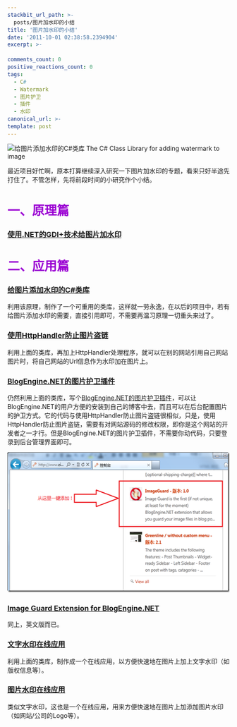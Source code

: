 ```yaml
---
stackbit_url_path: >-
  posts/图片加水印的小结
title: '图片加水印的小结'
date: '2011-10-01 02:38:58.2394904'
excerpt: >-
  
comments_count: 0
positive_reactions_count: 0
tags: 
  - C#
  - Watermark
  - 图片护卫
  - 插件
  - 水印
canonical_url: >-
template: post
---
```

<p><img style="margin: 0px 10px 0px 0px" alt="给图片添加水印的C#类库 The C# Class Library for adding watermark to image" src="http://www.zizhujy.com/BlogEngine/BlogEngine/BlogEngine.NET/image.axd?picture=image_thumb_30.png" /></p>  <p>最近项目好忙啊，原本打算继续深入研究一下图片加水印的专题，看来只好半途先打住了。不管怎样，先将前段时间的小研究作个小结。</p>  <h1><font color="#9b00d3">一、原理篇</font></h1>  <h3><a href="http://www.zizhujy.com/blog/post/2011/07/13/add-watermark-to-image-using-csharp-and-gdiplus.aspx">使用.NET的GDI+技术给图片加水印</a></h3>  <h1><font color="#9b00d3">二、应用篇</font></h1>  <h3><a href="http://www.zizhujy.com/blog/post/2011/07/13/the-csharp-class-library-for-adding-watermark-image.aspx">给图片添加水印的C#类库</a></h3>  <p>利用该原理，制作了一个可重用的类库，这样就一劳永逸，在以后的项目中，若有给图片添加水印的需要，直接引用即可，不需要再温习原理一切重头来过了。</p>  <h3><a href="http://www.zizhujy.com/blog/post/2011/10/01/%E4%BD%BF%E7%94%A8HttpHandler%E9%98%B2%E6%AD%A2%E5%9B%BE%E7%89%87%E7%9B%97%E9%93%BE.aspx">使用HttpHandler防止图片盗链</a></h3>  <p>利用上面的类库，再加上HttpHandler处理程序，就可以在别的网站引用自己网站图片时，将自己网站的Url信息作为水印加在图片上。</p>  <h3><a href="http://www.zizhujy.com/blog/post/2011/08/12/BlogEngineNET%E7%9A%84%E5%9B%BE%E7%89%87%E6%8A%A4%E5%8D%AB%E6%8F%92%E4%BB%B6.aspx">BlogEngine.NET的图片护卫插件</a></h3>  <p>仍然利用上面的类库，写个<a href="http://dnbegallery.org/cms/List/Extensions/ImageGuard" target="_blank">BlogEngine.NET的图片护卫插件</a>，可以让BlogEngine.NET的用户方便的安装到自己的博客中去，而且可以在后台配置图片的护卫方式。它的代码与使用HttpHandler防止图片盗链很相似，只是，使用HttpHandler防止图片盗链，需要有对网站源码的修改权限，即你是这个网站的开发者之一才行。但是BlogEngine.NET的图片护卫插件，不需要你动代码，只要登录到后台管理界面即可。</p>  <p><a href="http://dnbegallery.org/cms/List/Extensions/ImageGuard" target="_blank"><img style="background-image: none; border-bottom: 0px; border-left: 0px; margin: 0px 10px 0px 0px; padding-left: 0px; padding-right: 0px; display: inline; border-top: 0px; border-right: 0px; padding-top: 0px" title="image" border="0" alt="image" src="https://raw.githubusercontent.com/Jeff-Tian/blogengine.net/master/Source/BlogEngine/BlogEngine.NET/App_Data/files/image_145.png" width="546" height="318" /></a></p>  <h3><a href="http://www.zizhujy.com/blog/post/2011/08/11/Image-Guard-Extension-for-BlogEngineNET.aspx">Image Guard Extension for BlogEngine.NET</a></h3>  <p>同上，英文版而已。</p>  <h3><a href="http://www.zizhujy.com/Watermark" target="_blank">文字水印在线应用</a></h3>  <p>利用上面的类库，制作成一个在线应用，以方便快速地在图片上加上文字水印（如版权信息等）。</p>  <h3><a href="http://www.zizhujy.com/Watermark/ImageWatermark" target="_blank">图片水印在线应用</a></h3> 类似文字水印，这也是一个在线应用，用来方便快速地在图片上加添加图片水印（如网站/公司的Logo等）。